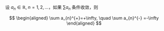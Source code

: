 设 $a_{n}\in \mathbb{R},\; n=1,2,\dots$，如果 $\sum a_{n}$ 条件收敛，则

$$
\begin{aligned}
\sum a_{n}^{+}=+\infty, \quad \sum a_{n}^{-} =-\infty
\end{aligned}
$$
